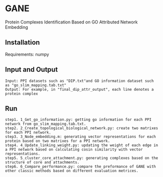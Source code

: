 GANE
====
Protein Complexes Identification Based on GO Attributed Network Embedding

Installation
------------
Requirements: numpy

Input and Output
------------

    Input: PPI datasets such as "DIP.txt"and GO information dataset such as "go_slim_mapping.tab.txt"
    Output: For example, in "final_dip_attr_output", each line denotes a protein complex 

Run
------------
    step1. 1_Get_go_information.py: getting go information for each PPI network from go_slim_mapping.tab.txt.
    step2. 2_Create_topological_biological_network.py: create two matrixes for each PPI network.
    step3. 3_Node_embedding.m: generating vector representations for each protein based on two matrixes for a PPI network.
    step4. 4_Update_linking_weight.py: updating the weight of each edge in a PPI network based on calculating cosin similarity with vector representations.
    step5. 5_cluster_core_attachment.py: generating complexes based on the structure of core and attachments.
    step6. 6_Compare_performance.py: compare the preformance of GANE with other classic methods based on different evaluation metrices.
